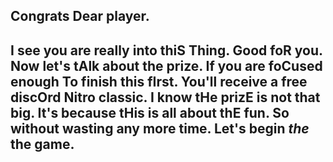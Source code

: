 ## Congrats **D**ear player.
## **I** see you are really into thi**S** **T**hing. Good fo**R** you. Now let's t**A**lk about the prize. If you are fo**C**used enough **T**o finish this f**I**rst. You'll receive a free disc**O**rd **N**itro classic. I know t**H**e priz**E** is not that big. It's because t**H**is is all about th**E** fun. So without wasting any more time. Let's begin *the* the game.
